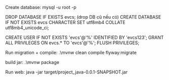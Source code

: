 Create database: mysql -u root -p

DROP DATABASE IF EXISTS evcs; (drop DB cũ nếu có)
CREATE DATABASE IF NOT EXISTS evcs CHARACTER SET utf8mb4 COLLATE utf8mb4_unicode_ci;

CREATE USER IF NOT EXISTS 'evcs'@'%' IDENTIFIED BY 'evcs123'; 
GRANT ALL PRIVILEGES ON evcs.* TO 'evcs'@'%'; 
FLUSH PRIVILEGES;

Run migration + compile:
.\mvnw clean compile flyway:migrate

build jar:
.\mvnw package

Run web:
java -jar target/project_java-0.0.1-SNAPSHOT.jar
